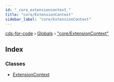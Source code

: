 ```yaml
---
id: "_core_extensioncontext_"
title: "core/ExtensionContext"
sidebar_label: "core/ExtensionContext"
---
```


[cds-for-code](../index.md) › [Globals](../globals.md) › ["core/ExtensionContext"](_core_extensioncontext_.md)

## Index

### Classes

* [ExtensionContext](../classes/_core_extensioncontext_.extensioncontext.md)
